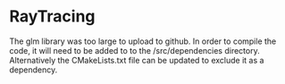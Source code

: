 # RayTracing

The glm library was too large to upload to github. In order to compile the code, it will need to be added to to the /src/dependencies directory. Alternatively the CMakeLists.txt file can be updated to exclude it as a dependency.

